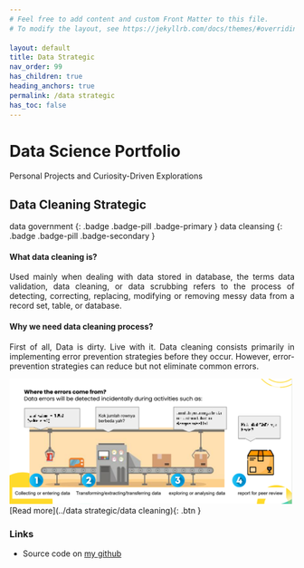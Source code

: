 ```yaml
---
# Feel free to add content and custom Front Matter to this file.
# To modify the layout, see https://jekyllrb.com/docs/themes/#overriding-theme-defaults

layout: default
title: Data Strategic
nav_order: 99
has_children: true
heading_anchors: true
permalink: /data strategic
has_toc: false
---
```


# Data Science Portfolio
Personal Projects and Curiosity-Driven Explorations
<br>

## Data Cleaning Strategic
data government
{: .badge .badge-pill .badge-primary }
data cleansing
{: .badge .badge-pill .badge-secondary }


#### What data cleaning is?
<p style='text-align: justify;'> Used mainly when dealing with data stored in database, the terms data validation, data cleaning, or data scrubbing refers to the process of detecting, correcting, replacing, modifying or removing messy data from a record set, table, or database.</p>

#### Why we need data cleaning process?
<p style='text-align: justify;'> First of all, Data is dirty. Live with it. Data cleaning consists primarily in implementing error prevention strategies before they occur. However, error-prevention strategies can reduce but not eliminate common errors.</p>

<img src="/assets/images/data/data_cleansing_cover.png" alt="drawing" width="500"/>

<span class="fs-3">
[Read more](../data strategic/data cleaning){: .btn }
</span>


### Links
- Source code on [my github](https://github.com/imanursar/)
